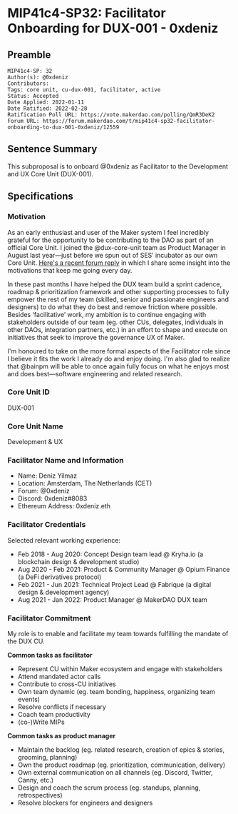 # MIP41c4-SP32: Facilitator Onboarding for DUX-001 - 0xdeniz

## Preamble

```
MIP41c4-SP: 32
Author(s): @0xdeniz
Contributors:
Tags: core unit, cu-dux-001, facilitator, active
Status: Accepted
Date Applied: 2022-01-11
Date Ratified: 2022-02-28
Ratification Poll URL: https://vote.makerdao.com/polling/QmR3DeK2
Forum URL: https://forum.makerdao.com/t/mip41c4-sp32-facilitator-onboarding-to-dux-001-0xdeniz/12559
```

## Sentence Summary

This subproposal is to onboard @0xdeniz as Facilitator to the Development and UX Core Unit (DUX-001).

## Specifications

### Motivation

As an early enthusiast and user of the Maker system I feel incredibly grateful for the opportunity to be contributing to the DAO as part of an official Core Unit. I joined the @dux-core-unit team as Product Manager in August last year—just before we spun out of SES’ incubator as our own Core Unit. [Here's a recent forum reply](https://forum.makerdao.com/t/why-are-you-passionate-about-maker/12194/11?u=0xdeniz) in which I share some insight into the motivations that keep me going every day.

In these past months I have helped the DUX team build a sprint cadence, roadmap & prioritization framework and other supporting processes to fully empower the rest of my team (skilled, senior and passionate engineers and designers) to do what they do best and remove friction where possible. Besides ‘facilitative’ work, my ambition is to continue engaging with stakeholders outside of our team (eg. other CUs, delegates, individuals in other DAOs, integration partners, etc.) in an effort to shape and execute on initiatives that seek to improve the governance UX of Maker.

I'm honoured to take on the more formal aspects of the Facilitator role since I believe it fits the work I already do and enjoy doing. I'm also glad to realize that @bainpm will be able to once again fully focus on what he enjoys most and does best—software engineering and related research.

### Core Unit ID

DUX-001

### Core Unit Name

Development & UX

### Facilitator Name and Information

* Name: Deniz Yilmaz
* Location: Amsterdam, The Netherlands (CET)
* Forum: @0xdeniz
* Discord: 0xdeniz#8083
* Ethereum Address: 0xdeniz.eth

### Facilitator Credentials

Selected relevant working experience:
- Feb 2018 - Aug 2020: Concept Design team lead @ Kryha.io (a blockchain design & development studio)
- Aug 2020 - Feb 2021: Product & Community Manager @ Opium Finance (a DeFi derivatives protocol)
- Feb 2021 - Jun 2021: Technical Project Lead @ Fabrique (a digital design & development agency)
- Aug 2021 - Jan 2022: Product Manager @ MakerDAO DUX team

### Facilitator Commitment

My role is to enable and facilitate my team towards fulfilling the mandate of the DUX CU.

**Common tasks as facilitator**

- Represent CU within Maker ecosystem and engage with stakeholders
- Attend mandated actor calls
- Contribute to cross-CU initiatives
- Own team dynamic (eg. team bonding, happiness, organizing team events)
- Resolve conflicts if necessary
- Coach team productivity
- (co-)Write MIPs

**Common tasks as product manager**

- Maintain the backlog (eg. related research, creation of epics & stories, grooming, planning)
- Own the product roadmap (eg. prioritization, communication, delivery)
- Own external communication on all channels (eg. Discord, Twitter, Canny, etc.)
- Design and coach the scrum process (eg. standups, planning, retrospectives)
- Resolve blockers for engineers and designers
